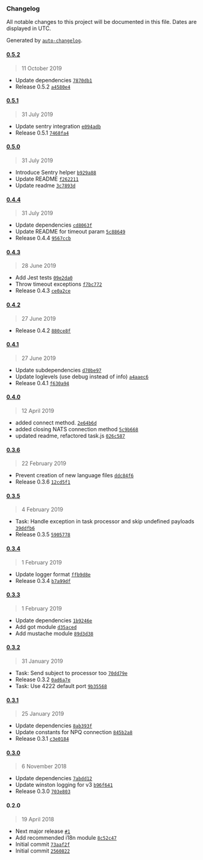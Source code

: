 ### Changelog

All notable changes to this project will be documented in this file. Dates are displayed in UTC.

Generated by [`auto-changelog`](https://github.com/CookPete/auto-changelog).

#### [0.5.2](https://github.com/neohelden/neo-node/compare/0.5.1...0.5.2)

> 11 October 2019

- Update dependencies [`7870db1`](https://github.com/neohelden/neo-node/commit/7870db126061624053f26488de279a38abc48137)
- Release 0.5.2 [`a4580e4`](https://github.com/neohelden/neo-node/commit/a4580e446a33a223569391f4388ab6fd289234cc)

#### [0.5.1](https://github.com/neohelden/neo-node/compare/0.5.0...0.5.1)

> 31 July 2019

- Update sentry integration [`e094adb`](https://github.com/neohelden/neo-node/commit/e094adb444ec438d622631c7301a03f19789ba62)
- Release 0.5.1 [`7468fa4`](https://github.com/neohelden/neo-node/commit/7468fa4b0e7f1615ea627c44b381b572c331371d)

#### [0.5.0](https://github.com/neohelden/neo-node/compare/0.4.4...0.5.0)

> 31 July 2019

- Introduce Sentry helper [`b929a88`](https://github.com/neohelden/neo-node/commit/b929a88fcdc725d42d98b22bcc8139a3e5a5eb0d)
- Update README [`f262211`](https://github.com/neohelden/neo-node/commit/f262211fe01bdd17e7f737ae22a301daf7bdc9f8)
- Update readme [`3c7893d`](https://github.com/neohelden/neo-node/commit/3c7893d9cffdd425c7d4b07508eaa63c5ccc4836)

#### [0.4.4](https://github.com/neohelden/neo-node/compare/0.4.3...0.4.4)

> 31 July 2019

- Update dependencies [`cd8063f`](https://github.com/neohelden/neo-node/commit/cd8063fd6ee39fab7a0be0742ba61a9f94357640)
- Update README for timeout param [`5c88649`](https://github.com/neohelden/neo-node/commit/5c88649646d74aa32b62c1a88a5b677e9061e5de)
- Release 0.4.4 [`9567ccb`](https://github.com/neohelden/neo-node/commit/9567ccb286061b31c25d6a16e0a822bb91ddf463)

#### [0.4.3](https://github.com/neohelden/neo-node/compare/0.4.2...0.4.3)

> 28 June 2019

- Add Jest tests [`09e2da0`](https://github.com/neohelden/neo-node/commit/09e2da064f2f91c3dfcf5af0e2f1e32b5ed65a90)
- Throw timeout exceptions [`f7bc772`](https://github.com/neohelden/neo-node/commit/f7bc772b9ee85430780a20c243137895ea94d000)
- Release 0.4.3 [`ce0a2ce`](https://github.com/neohelden/neo-node/commit/ce0a2ce43ce2779705866ebbb21e1d5db318081e)

#### [0.4.2](https://github.com/neohelden/neo-node/compare/0.4.1...0.4.2)

> 27 June 2019

- Release 0.4.2 [`880ce8f`](https://github.com/neohelden/neo-node/commit/880ce8f21005b56314bdf5141b6bb1c05ca1d64a)

#### [0.4.1](https://github.com/neohelden/neo-node/compare/0.4.0...0.4.1)

> 27 June 2019

- Update subdependencies [`d70be97`](https://github.com/neohelden/neo-node/commit/d70be9717c414c5248b674ac5e5352a20ae9cfe5)
- Update loglevels (use debug instead of info) [`a4aaec6`](https://github.com/neohelden/neo-node/commit/a4aaec624566e0eac25ab910647512bf039180aa)
- Release 0.4.1 [`f630a94`](https://github.com/neohelden/neo-node/commit/f630a940ab03a77fe69791eccdfee8b40236cc16)

#### [0.4.0](https://github.com/neohelden/neo-node/compare/0.3.6...0.4.0)

> 12 April 2019

- added connect method. [`2e64b6d`](https://github.com/neohelden/neo-node/commit/2e64b6d9527dc10cf5a7205db4ea37e1226a85ed)
- added closing NATS connection method [`5c9b668`](https://github.com/neohelden/neo-node/commit/5c9b668eb956ffdf11158294630667e54a596fe6)
- updated readme, refactored task.js [`026c587`](https://github.com/neohelden/neo-node/commit/026c587c34aa9ce0cddf22af92208e9117e37e89)

#### [0.3.6](https://github.com/neohelden/neo-node/compare/0.3.5...0.3.6)

> 22 February 2019

- Prevent creation of new language files [`ddc84f6`](https://github.com/neohelden/neo-node/commit/ddc84f604dcc2596c2a654d6678c66780db747c4)
- Release 0.3.6 [`12cd5f1`](https://github.com/neohelden/neo-node/commit/12cd5f1272c4163223072c7e6db29fdecb1d82b0)

#### [0.3.5](https://github.com/neohelden/neo-node/compare/0.3.4...0.3.5)

> 4 February 2019

- Task: Handle exception in task processor and skip undefined payloads [`39ddfb6`](https://github.com/neohelden/neo-node/commit/39ddfb6bee6732e0f14593bc8bb5740655aa4bf8)
- Release 0.3.5 [`5905778`](https://github.com/neohelden/neo-node/commit/5905778248dfa5a8e14ddddbdca36dd39d68536c)

#### [0.3.4](https://github.com/neohelden/neo-node/compare/0.3.3...0.3.4)

> 1 February 2019

- Update logger format [`ffb9d8e`](https://github.com/neohelden/neo-node/commit/ffb9d8e04b8b9430ea3e222e1663a9ded9e9c30c)
- Release 0.3.4 [`b7a99df`](https://github.com/neohelden/neo-node/commit/b7a99dfbb507a867158b1d4f2a0b0fb83c2a65ff)

#### [0.3.3](https://github.com/neohelden/neo-node/compare/0.3.2...0.3.3)

> 1 February 2019

- Update dependencies [`1b9246e`](https://github.com/neohelden/neo-node/commit/1b9246e41b51797f77c22092f9bdd91e04b0a265)
- Add got module [`d35aced`](https://github.com/neohelden/neo-node/commit/d35aceddc28b69bff32344df21f468b45c0ee9c2)
- Add mustache module [`89d3d38`](https://github.com/neohelden/neo-node/commit/89d3d38eec90b7229e04a919b3cacfe4534106f0)

#### [0.3.2](https://github.com/neohelden/neo-node/compare/0.3.1...0.3.2)

> 31 January 2019

- Task: Send subject to processor too [`70dd79e`](https://github.com/neohelden/neo-node/commit/70dd79e5980bc0f2427b364d18ae7e475c7b47d3)
- Release 0.3.2 [`0ad6a7e`](https://github.com/neohelden/neo-node/commit/0ad6a7e051ddc8beb48bdb6256d3b2bff3c716f6)
- Task: Use 4222 default port [`9b35568`](https://github.com/neohelden/neo-node/commit/9b35568632e9d3f7ac98418a9a559d62a9abdb99)

#### [0.3.1](https://github.com/neohelden/neo-node/compare/0.3.0...0.3.1)

> 25 January 2019

- Update dependencies [`8ab393f`](https://github.com/neohelden/neo-node/commit/8ab393f0aa6950cdf301a0b474c3f831db51f582)
- Update constants for NPQ connection [`845b2a8`](https://github.com/neohelden/neo-node/commit/845b2a85b89a99038fab1cf7ee0e8ae9d43aae53)
- Release 0.3.1 [`c3e0184`](https://github.com/neohelden/neo-node/commit/c3e0184f7eb0aa00b702e6216e1c1333181428f1)

#### [0.3.0](https://github.com/neohelden/neo-node/compare/0.2.0...0.3.0)

> 6 November 2018

- Update dependencies [`7abdd12`](https://github.com/neohelden/neo-node/commit/7abdd1203cd8492e32392f40e5d642495c0158e4)
- Update winston logging for v3 [`b96f641`](https://github.com/neohelden/neo-node/commit/b96f641001e067bacd80bccb6a4700acab1c3e60)
- Release 0.3.0 [`703e803`](https://github.com/neohelden/neo-node/commit/703e80308a2ec613e658f646a66f27324b28c129)

#### 0.2.0

> 19 April 2018

- Next major release [`#1`](https://github.com/neohelden/neo-node/pull/1)
- Add recommended i18n module [`8c52c47`](https://github.com/neohelden/neo-node/commit/8c52c4706c48e52a2899852e26553dd1f7e0860a)
- Initial commit [`73aaf2f`](https://github.com/neohelden/neo-node/commit/73aaf2f0867e1cbc040042b6caa358e0f1c3840e)
- Initial commit [`2560822`](https://github.com/neohelden/neo-node/commit/256082225df57ab08e8668a4e06589955f262c82)
